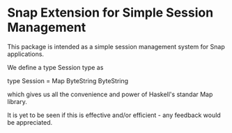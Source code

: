 Snap Extension for Simple Session Management
============================================

This package is intended as a simple session management system for Snap
applications.


We define a type Session type as

  type Session = Map ByteString ByteString

which gives us all the convenience and power of Haskell's standar Map library.

It is yet to be seen if this is effective and/or efficient - any feedback would
be appreciated.

